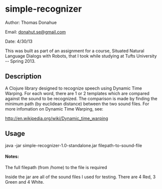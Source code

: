 # simple-recognizer
Author: Thomas Donahue

Email: donahut.se@gmail.com

Date: 4/30/13

This was built as part of an assignment for a course, Situated Natural Language Dialogs with Robots, that I took while studying at Tufts University -- Spring 2013.

## Description

A Clojure library designed to recognize speech using Dynamic Time
Warping. For each word, there are 1 or 2 templates which are compared
against the sound to be recognized. The comparison is made by finding
the minimum path (by euclidean distance) between the two sound files.
For more infomation on Dynamic Time Warping, see:

http://en.wikipedia.org/wiki/Dynamic_time_warping

## Usage

java -jar simple-recognizer-1.0-standalone.jar filepath-to-sound-file

#### Notes:
The full filepath (from /home) to the file is required

Inside the jar are all of the sound files I used for testing. There
are 4 Red, 3 Green and 4 White. 

